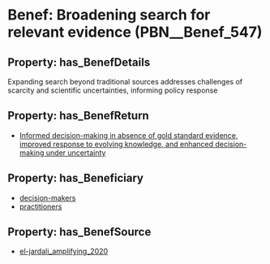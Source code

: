 # Benef: __Broadening search for relevant evidence__ (PBN__Benef_547)

## Property: has_BenefDetails

Expanding search beyond traditional sources addresses challenges of scarcity and scientific uncertainties, informing policy response

## Property: has_BenefReturn

* [Informed decision-making in absence of gold standard evidence, improved response to evolving knowledge, and enhanced decision-making under uncertainty](../BenefReturn/PBN__BenefReturn_599)

## Property: has_Beneficiary

* [decision-makers](../Stakeholder/PBN__Stakeholder_227)
* [practitioners](../Stakeholder/PBN__Stakeholder_228)

## Property: has_BenefSource

* [el-jardali_amplifying_2020](../Article/PBN__Article_111)

